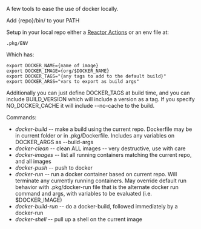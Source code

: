 A few tools to ease the use of docker locally.

Add {repo}/bin/ to your PATH

Setup in your local repo either a [Reactor Actions](https://github.com/srevenant/reactor) or an env file at:

	.pkg/ENV

Which has:

	export DOCKER_NAME={name of image}
	export DOCKER_IMAGE={org/$DOCKER_NAME}
	export DOCKER_TAGS="{any tags to add to the default build}"
    export DOCKER_ARGS="vars to export as build args"

Additionally you can just define DOCKER_TAGS at build time, and you can include BUILD_VERSION which will include a version as a tag.  If you specify NO_DOCKER_CACHE it will include --no-cache to the build.

Commands:

* _docker-build_ -- make a build using the current repo.  Dockerfile may be in current folder or in .pkg/Dockerfile.  Includes any variables on DOCKER_ARGS as --build-args
* _docker-clean_ -- clean ALL images -- very destructive, use with care
* _docker-images_ -- list all running containers matching the current repo, and all images
* _docker-push_ -- push to docker
* _docker-run_ -- run a docker container based on current repo.  Will terminate any currently running containers.  May override default run behavior with .pkg/docker-run file that is the alternate docker run command and args, with variables to be evaluated (i.e. $DOCKER_IMAGE)
* _docker-build-run_ -- do a docker-build, followed immediately by a docker-run
* _docker-shell_ -- pull up a shell on the current image

